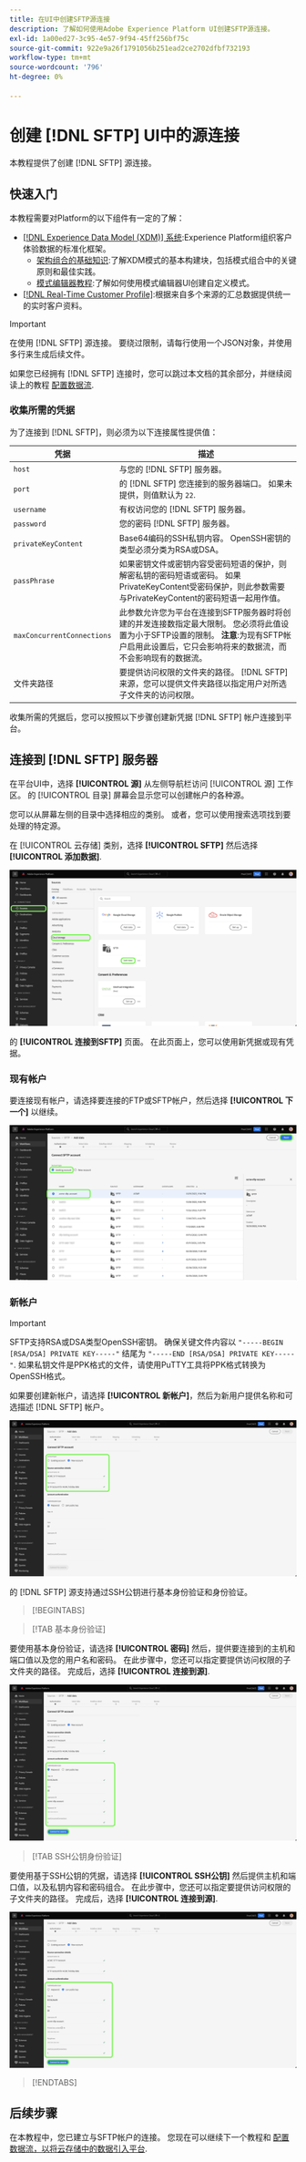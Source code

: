 ```yaml
---
title: 在UI中创建SFTP源连接
description: 了解如何使用Adobe Experience Platform UI创建SFTP源连接。
exl-id: 1a00ed27-3c95-4e57-9f94-45ff256bf75c
source-git-commit: 922e9a26f1791056b251ead2ce2702dfbf732193
workflow-type: tm+mt
source-wordcount: '796'
ht-degree: 0%

---
```


# 创建 [!DNL SFTP] UI中的源连接

本教程提供了创建 [!DNL SFTP] 源连接。

## 快速入门

本教程需要对Platform的以下组件有一定的了解：

* [[!DNL Experience Data Model (XDM)] 系统](../../../../../xdm/home.md):Experience Platform组织客户体验数据的标准化框架。
   * [架构组合的基础知识](../../../../../xdm/schema/composition.md):了解XDM模式的基本构建块，包括模式组合中的关键原则和最佳实践。
   * [模式编辑器教程](../../../../../xdm/tutorials/create-schema-ui.md):了解如何使用模式编辑器UI创建自定义模式。
* [[!DNL Real-Time Customer Profile]](../../../../../profile/home.md):根据来自多个来源的汇总数据提供统一的实时客户资料。

>[!IMPORTANT]
>
>在使用 [!DNL SFTP] 源连接。 要绕过限制，请每行使用一个JSON对象，并使用多行来生成后续文件。

如果您已经拥有 [!DNL SFTP] 连接时，您可以跳过本文档的其余部分，并继续阅读上的教程 [配置数据流](../../dataflow/batch/cloud-storage.md).

### 收集所需的凭据

为了连接到 [!DNL SFTP]，则必须为以下连接属性提供值：

| 凭据 | 描述 |
| ---------- | ----------- |
| `host` | 与您的 [!DNL SFTP] 服务器。 |
| `port` | 的 [!DNL SFTP] 您连接到的服务器端口。 如果未提供，则值默认为 `22`. |
| `username` | 有权访问您的 [!DNL SFTP] 服务器。 |
| `password` | 您的密码 [!DNL SFTP] 服务器。 |
| `privateKeyContent` | Base64编码的SSH私钥内容。 OpenSSH密钥的类型必须分类为RSA或DSA。 |
| `passPhrase` | 如果密钥文件或密钥内容受密码短语的保护，则解密私钥的密码短语或密码。 如果PrivateKeyContent受密码保护，则此参数需要与PrivateKeyContent的密码短语一起用作值。 |
| `maxConcurrentConnections` | 此参数允许您为平台在连接到SFTP服务器时将创建的并发连接数指定最大限制。 您必须将此值设置为小于SFTP设置的限制。 **注意**:为现有SFTP帐户启用此设置后，它只会影响将来的数据流，而不会影响现有的数据流。 |
| 文件夹路径 | 要提供访问权限的文件夹的路径。 [!DNL SFTP] 来源，您可以提供文件夹路径以指定用户对所选子文件夹的访问权限。 |

收集所需的凭据后，您可以按照以下步骤创建新凭据 [!DNL SFTP] 帐户连接到平台。

## 连接到 [!DNL SFTP] 服务器

在平台UI中，选择 **[!UICONTROL 源]** 从左侧导航栏访问 [!UICONTROL 源] 工作区。 的 [!UICONTROL 目录] 屏幕会显示您可以创建帐户的各种源。

您可以从屏幕左侧的目录中选择相应的类别。 或者，您可以使用搜索选项找到要处理的特定源。

在 [!UICONTROL 云存储] 类别，选择 **[!UICONTROL SFTP]** 然后选择 **[!UICONTROL 添加数据]**.

![选择SFTP源的Experience Platform源目录。](../../../../images/tutorials/create/sftp/catalog.png)

的 **[!UICONTROL 连接到SFTP]** 页面。 在此页面上，您可以使用新凭据或现有凭据。

### 现有帐户

要连接现有帐户，请选择要连接的FTP或SFTP帐户，然后选择 **[!UICONTROL 下一个]** 以继续。

![Experience PlatformUI中现有SFTP帐户的列表。](../../../../images/tutorials/create/sftp/existing.png)

### 新帐户

>[!IMPORTANT]
>
>SFTP支持RSA或DSA类型OpenSSH密钥。 确保关键文件内容以 `"-----BEGIN [RSA/DSA] PRIVATE KEY-----"` 结尾为 `"-----END [RSA/DSA] PRIVATE KEY-----"`. 如果私钥文件是PPK格式的文件，请使用PuTTY工具将PPK格式转换为OpenSSH格式。

如果要创建新帐户，请选择 **[!UICONTROL 新帐户]**，然后为新用户提供名称和可选描述 [!DNL SFTP] 帐户。

![SFTP的新帐户屏幕](../../../../images/tutorials/create/sftp/new.png)

的 [!DNL SFTP] 源支持通过SSH公钥进行基本身份验证和身份验证。

>[!BEGINTABS]

>[!TAB 基本身份验证]

要使用基本身份验证，请选择 **[!UICONTROL 密码]** 然后，提供要连接到的主机和端口值以及您的用户名和密码。 在此步骤中，您还可以指定要提供访问权限的子文件夹的路径。 完成后，选择 **[!UICONTROL 连接到源]**.

![SFTP源使用基本身份验证的新帐户屏幕](../../../../images/tutorials/create/sftp/password.png)

>[!TAB SSH公钥身份验证]

要使用基于SSH公钥的凭据，请选择 **[!UICONTROL SSH公钥]**  然后提供主机和端口值，以及私钥内容和密码组合。 在此步骤中，您还可以指定要提供访问权限的子文件夹的路径。 完成后，选择 **[!UICONTROL 连接到源]**.

![使用SSH公钥的SFTP源的新帐户屏幕。](../../../../images/tutorials/create/sftp/ssh.png)

>[!ENDTABS]

## 后续步骤

在本教程中，您已建立与SFTP帐户的连接。 您现在可以继续下一个教程和 [配置数据流，以将云存储中的数据引入平台](../../dataflow/batch/cloud-storage.md).
